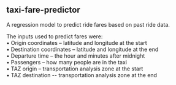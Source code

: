 ## taxi-fare-predictor

A regression model to predict ride fares based on past ride data.

The inputs used to predict fares were: <br/>
•	Origin coordinates – latitude and longitude at the start <br/>
•	Destination coordinates – latitude and longitude at the end <br/>
•	Departure time – the hour and minutes after midnight <br/>
•	Passengers – how many people are in the taxi <br/>
•	TAZ origin – transportation analysis zone at the start <br/>
•	TAZ destination -- transportation analysis zone at the end <br/>
